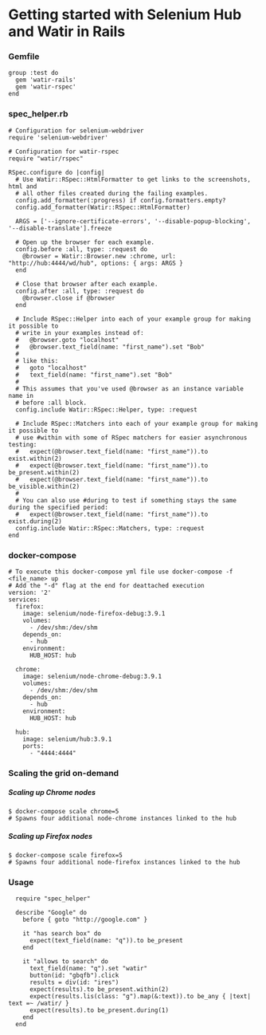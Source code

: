 # Getting started with Selenium Hub and Watir in Rails

### Gemfile

    group :test do
      gem 'watir-rails'
      gem 'watir-rspec'
    end

### spec_helper.rb

    # Configuration for selenium-webdriver
    require 'selenium-webdriver'

    # Configuration for watir-rspec
    require "watir/rspec"

    RSpec.configure do |config|
      # Use Watir::RSpec::HtmlFormatter to get links to the screenshots, html and
      # all other files created during the failing examples.
      config.add_formatter(:progress) if config.formatters.empty?
      config.add_formatter(Watir::RSpec::HtmlFormatter)

      ARGS = ['--ignore-certificate-errors', '--disable-popup-blocking', '--disable-translate'].freeze

      # Open up the browser for each example.
      config.before :all, type: :request do
        @browser = Watir::Browser.new :chrome, url: "http://hub:4444/wd/hub", options: { args: ARGS }
      end

      # Close that browser after each example.
      config.after :all, type: :request do
        @browser.close if @browser
      end

      # Include RSpec::Helper into each of your example group for making it possible to
      # write in your examples instead of:
      #   @browser.goto "localhost"
      #   @browser.text_field(name: "first_name").set "Bob"
      #
      # like this:
      #   goto "localhost"
      #   text_field(name: "first_name").set "Bob"
      #
      # This assumes that you've used @browser as an instance variable name in
      # before :all block.
      config.include Watir::RSpec::Helper, type: :request

      # Include RSpec::Matchers into each of your example group for making it possible to
      # use #within with some of RSpec matchers for easier asynchronous testing:
      #   expect(@browser.text_field(name: "first_name")).to exist.within(2)
      #   expect(@browser.text_field(name: "first_name")).to be_present.within(2)
      #   expect(@browser.text_field(name: "first_name")).to be_visible.within(2)
      #
      # You can also use #during to test if something stays the same during the specified period:
      #   expect(@browser.text_field(name: "first_name")).to exist.during(2)
      config.include Watir::RSpec::Matchers, type: :request
    end

### docker-compose

    # To execute this docker-compose yml file use docker-compose -f <file_name> up
    # Add the "-d" flag at the end for deattached execution
    version: '2'
    services:
      firefox:
        image: selenium/node-firefox-debug:3.9.1
        volumes:
          - /dev/shm:/dev/shm
        depends_on:
          - hub
        environment:
          HUB_HOST: hub

      chrome:
        image: selenium/node-chrome-debug:3.9.1
        volumes:
          - /dev/shm:/dev/shm
        depends_on:
          - hub
        environment:
          HUB_HOST: hub

      hub:
        image: selenium/hub:3.9.1
        ports:
          - "4444:4444"

### Scaling the grid on-demand


##### Scaling up Chrome nodes

    $ docker-compose scale chrome=5
    # Spawns four additional node-chrome instances linked to the hub

##### Scaling up Firefox nodes

    $ docker-compose scale firefox=5
    # Spawns four additional node-firefox instances linked to the hub

### Usage

      require "spec_helper"

      describe "Google" do
        before { goto "http://google.com" }

        it "has search box" do
          expect(text_field(name: "q")).to be_present
        end

        it "allows to search" do
          text_field(name: "q").set "watir"
          button(id: "gbqfb").click
          results = div(id: "ires")
          expect(results).to be_present.within(2)
          expect(results.lis(class: "g").map(&:text)).to be_any { |text| text =~ /watir/ }
          expect(results).to be_present.during(1)
        end
      end
